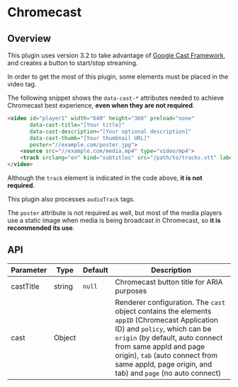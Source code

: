 # Chromecast

## Overview

This plugin uses version 3.2 to take advantage of [Google Cast Framework](https://developers.google.com/cast/docs/developers), and creates a button to start/stop streaming.

In order to get the most of this plugin, some elements must be placed in the video tag. 

The following snippet shows the `data-cast-*` attributes needed to achieve Chromecast best experience, **even when they are not required**.

```html
<video id="player1" width="640" height="360" preload="none"
       data-cast-title="[Your title]"
       data-cast-description="[Your optional description]"
       data-cast-thumb="[Your thumbnail URL]"
       poster="//example.com/poster.jpg">
    <source src="//example.com/media.mp4" type="video/mp4">
    <track srclang="en" kind="subtitles" src="/path/to/tracks.vtt" label="English">
</video>
```

Although the `track` element is indicated in the code above, **it is not required**.

This plugin also processes `audioTrack` tags.

The `poster` attribute is not required as well, but most of the media players use a static image when media is being broadcast in Chromecast, 
so **it is recommended its use**.

## API

Parameter | Type | Default | Description
------ | --------- | ------- | --------
castTitle | string | `null` | Chromecast button title for ARIA purposes 
cast | Object |  | Renderer configuration. The `cast` object contains the elements `appID` (Chromecast Application ID) and `policy`, which can be `origin` (by default, auto connect from same appId and page origin), `tab` (auto connect from same appId, page origin, and tab) and `page` (no auto connect)